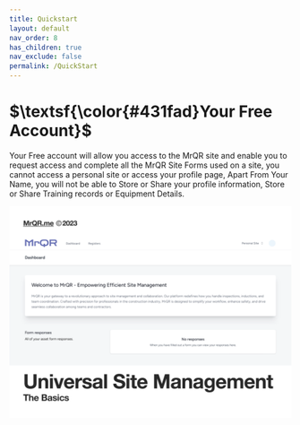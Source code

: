 ```yaml
---
title: Quickstart
layout: default
nav_order: 8
has_children: true
nav_exclude: false
permalink: /QuickStart
---
```

# **$\textsf{\color{#431fad}Your Free Account}$**
Your Free account will allow you access to the MrQR site and enable you to request access and complete all the MrQR Site Forms used on a site, you cannot access a personal site or access  your profile page, Apart From Your Name, you will not be able to Store or Share your profile information, Store or Share Training records or Equipment Details.

![The Basics](/assets/images/MrQR%20-%20The%20Basics_Page_01.png "the basics")
